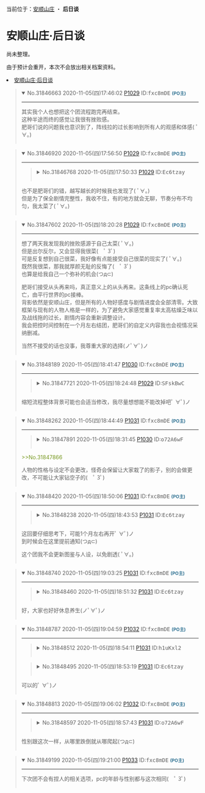 []()<nav>当前位于：[安顺山庄](README.md) <span style="font-style: bold">・</span> <span style="font-weight: bold">后日谈</span></nav>

<h1 id="top-heading">安顺山庄·后日谈</h1>

尚未整理。

由于预计会重开，本次不会放出相关档案资料。

[]()<li><a href="#top-heading">安顺山庄·后日谈</a></li>

<blockquote>

<details open><summary>No.31846663 2020-11-05(四)17:46:02 <a href="https://adnmb3.com/t/29556631?page=1029">P1029</a> ID:<span style="font-family: monospace">fxc8mDE</span> <span style="color: #2d7091; font-size: smaller; font-weight: bold">(PO主)</span></summary><hr/>

<p>
其实我个人也想把这个团流程跑完再结束。<br />
这种半途而终的感觉让我很有挫败感。<br />
肥哥们说的问题我也意识到了，阵线拉的过长影响到所有人的观感和体感( ﾟ∀。)<br />
</p>
</details>
<hr style="visibility: hidden"/>
</blockquote>
<blockquote>

<details open><summary>No.31846920 2020-11-05(四)17:56:50 <a href="https://adnmb3.com/t/29556631?page=1029">P1029</a> ID:<span style="font-family: monospace">fxc8mDE</span> <span style="color: #2d7091; font-size: smaller; font-weight: bold">(PO主)</span></summary><hr/>

<p>
<blockquote>

<details><summary>No.31846768 2020-11-05(四)17:50:33 <a href="https://adnmb3.com/t/29556631?page=1029">P1029</a> ID:<span style="font-family: monospace">Ec6tzay</span></summary><hr/>

<p>
<font color="#789922">&gt;&gt;No.31846663</font><br />
对不起fxc( ﾟ∀。) <br />
是我们拉跨了( ﾟ∀。) <br />
</p>
</details>
<hr style="visibility: hidden"/>
</blockquote>
</p><p>
也不是肥哥们的错，越写越长的时候我也发现了( ﾟ∀。)<br />
但是为了保全剧情完整性，我收不住，有的地方就会无聊，节奏分布不均匀，我太菜了( ﾟ∀。)<br />
</p>
</details>
<hr style="visibility: hidden"/>
</blockquote>
<blockquote>

<details open><summary>No.31847602 2020-11-05(四)18:20:28 <a href="https://adnmb3.com/t/29556631?page=1029">P1029</a> ID:<span style="font-family: monospace">fxc8mDE</span> <span style="color: #2d7091; font-size: smaller; font-weight: bold">(PO主)</span></summary><hr/>

<p>
想了两天我发现我的挫败感源于自己太菜( ﾟ∀。)<br />
但是出尔反尔，又会显得我很菜(　ﾟ 3ﾟ)<br />
可是反复想到自己很菜，我好像有点能接受自己很菜的现实了( ﾟ∀。)<br />
既然我很菜，那我就厚颜无耻的反悔了(　ﾟ 3ﾟ)<br />
也算是给我自己一个弥补的机会(つд⊂)<br />
</p><p>
肥哥们接受从头再来吗，真正意义上的从头再来。这条线上的pc确认死亡，由平行世界的pc接棒。<br />
背影依然是安顺山庄，但是所有的人物好感度与剧情进度会全部清零。大致框架与现有的人物人格是一样的，为了避免大家感觉重复率太高枯燥乏味以及战线拖的过长，剧情内容会重新调整设计。<br />
我会把控时间控制在一个月左右结团，肥哥们的自定义内容我也会视情况采纳删减。<br />
</p><p>
当然不接受的话也没事，我尊重大家的选择(ノﾟ∀ﾟ)ノ<br />
</p>
</details>
<hr style="visibility: hidden"/>
</blockquote>
<blockquote>

<details open><summary>No.31848189 2020-11-05(四)18:41:47 <a href="https://adnmb3.com/t/29556631?page=1030">P1030</a> ID:<span style="font-family: monospace">fxc8mDE</span> <span style="color: #2d7091; font-size: smaller; font-weight: bold">(PO主)</span></summary><hr/>

<p>
<blockquote>

<details><summary>No.31847721 2020-11-05(四)18:24:48 <a href="https://adnmb3.com/t/29556631?page=1029">P1029</a> ID:<span style="font-family: monospace">SFskBwC</span></summary><hr/>

<p>
我只说我个人的感觉，我体会到的疏离感来自两方面。<br />
</p><p>
一个点是后半程pc的选择和行动，这样的行事风格极大背离我为人处世的原则，由于这是多数pl共同的决定，所以我就默默走开，没毛病，游戏规则如此。<br />
</p><p>
第二个点其实是串主这次的设定，我自己不是很能接受一个杀过人，而且是杀无冤无仇的人（自己），下得了手杀毫无反抗力的孩子，我不太能接受有着这样过去的“我”作为主视角，领导整个团队，感觉自己跟团的时候是背负着原罪的，不太好受<br />
</p>
</details>
<hr style="visibility: hidden"/>
</blockquote>
</p><p>
缩短流程整体背景可能也会适当修改，我尽量想想能不能改掉吧ﾟ ∀ﾟ)ノ<br />
</p>
</details>
<hr style="visibility: hidden"/>
</blockquote>
<blockquote>

<details open><summary>No.31848262 2020-11-05(四)18:44:49 <a href="https://adnmb3.com/t/29556631?page=1031">P1031</a> ID:<span style="font-family: monospace">fxc8mDE</span> <span style="color: #2d7091; font-size: smaller; font-weight: bold">(PO主)</span></summary><hr/>

<p>
<blockquote>

<details><summary>No.31847891 2020-11-05(四)18:31:45 <a href="https://adnmb3.com/t/29556631?page=1030">P1030</a> ID:<span style="font-family: monospace">o72A6wF</span></summary><hr/>

<p>
<blockquote>

<details open><summary>No.31847866 2020-11-05(四)18:30:40 <a href="https://adnmb3.com/t/29556631?page=1030">P1030</a> ID:<span style="font-family: monospace">Ec6tzay</span></summary><hr/>

<p>
<font color="#789922">&gt;&gt;No.31847602</font><br />
但是这样的话会不会有种……如果遇到同样的怪谈我们会在作弊的感觉(*´д`)还有对于一些lp也是，到现在这个程度了已经很了解lp了的我们，攻略lp只要带有一些目的性就( ﾟ∀。)但是我又不希望lp们会变掉改设定(*´д`)<br />
</p>
</details>
<hr style="visibility: hidden"/>
</blockquote>
同不喜欢lp们改设定，怪奇有没有改设定希望po稍作修改，不然容易我们作弊，也没有开荒的快乐感了<br />
</p>
</details>
<hr style="visibility: hidden"/>
</blockquote>
<font color="#789922">&gt;&gt;No.31847866</font><br />
</p><p>
人物的性格与设定不会更改，怪奇会保留让大家栽了的影子，别的会做更改，不可能让大家钻空子的(　ﾟ 3ﾟ)<br />
</p>
</details>
<hr style="visibility: hidden"/>
</blockquote>
<blockquote>

<details open><summary>No.31848420 2020-11-05(四)18:50:06 <a href="https://adnmb3.com/t/29556631?page=1031">P1031</a> ID:<span style="font-family: monospace">fxc8mDE</span> <span style="color: #2d7091; font-size: smaller; font-weight: bold">(PO主)</span></summary><hr/>

<p>
<blockquote>

<details><summary>No.31848238 2020-11-05(四)18:43:53 <a href="https://adnmb3.com/t/29556631?page=1031">P1031</a> ID:<span style="font-family: monospace">Ec6tzay</span></summary><hr/>

<p>
太喜欢放心菜了怎么办( ﾟ∀。)( ﾟ∀。)( ﾟ∀。)<br />
</p><p>
已经是 放心菜的形状了( ﾟ∀。)<br />
</p><p>
不过话说popo需要休息一段时间调整状态并且重新修改剧本吗(　ﾟ 3ﾟ) 我是觉得可以缓一会啦(=ﾟωﾟ)=fxc给个大致的重开时间，或者快要重开了来预告一下都好<br />
</p>
</details>
<hr style="visibility: hidden"/>
</blockquote>
</p><p>
这回要仔细思考下，可能1个月左右再开ﾟ ∀ﾟ)ノ<br />
到时候会在这里提前通知(つд⊂)<br />
</p><p>
这个团我不会更新图鉴与人设，以免剧透( ﾟ∀。)<br />
</p>
</details>
<hr style="visibility: hidden"/>
</blockquote>
<blockquote>

<details open><summary>No.31848740 2020-11-05(四)19:03:25 <a href="https://adnmb3.com/t/29556631?page=1031">P1031</a> ID:<span style="font-family: monospace">fxc8mDE</span> <span style="color: #2d7091; font-size: smaller; font-weight: bold">(PO主)</span></summary><hr/>

<p>
<blockquote>

<details><summary>No.31848460 2020-11-05(四)18:51:32 <a href="https://adnmb3.com/t/29556631?page=1031">P1031</a> ID:<span style="font-family: monospace">Ec6tzay</span></summary><hr/>

<p>
<font color="#789922">&gt;&gt;No.31848420</font><br />
那就等着咧(　ﾟ 3ﾟ)放心菜好好休息调整自己昂～先处理好三次元的事再来给大家带团(*ﾟ∇ﾟ)！<br />
</p>
</details>
<hr style="visibility: hidden"/>
</blockquote>
</p><p>
好，大家也好好休息养生(ノﾟ∀ﾟ)ノ<br />
</p>
</details>
<hr style="visibility: hidden"/>
</blockquote>
<blockquote>

<details open><summary>No.31848787 2020-11-05(四)19:04:59 <a href="https://adnmb3.com/t/29556631?page=1032">P1032</a> ID:<span style="font-family: monospace">fxc8mDE</span> <span style="color: #2d7091; font-size: smaller; font-weight: bold">(PO主)</span></summary><hr/>

<p>
<blockquote>

<details><summary>No.31848512 2020-11-05(四)18:54:11 <a href="https://adnmb3.com/t/29556631?page=1031">P1031</a> ID:<span style="font-family: monospace">h1uKxl2</span></summary><hr/>

<p>
顺便这次的连号奖励能不能留到下次啊，我们可是真的有了两个五连0哦(*ﾟ∇ﾟ)<br />
</p>
</details>
<hr style="visibility: hidden"/>
</blockquote>
<blockquote>

<details><summary>No.31848495 2020-11-05(四)18:53:19 <a href="https://adnmb3.com/t/29556631?page=1031">P1031</a> ID:<span style="font-family: monospace">Ec6tzay</span></summary><hr/>

<p>
不过如果 我是说如果下个团能顺利完结<br />
后日谈内有机会可以收获是一周目设定的相关结局番外吗(つд⊂)【he向的那种】 <br />
</p>
</details>
<hr style="visibility: hidden"/>
</blockquote>
</p><p>
可以的ﾟ ∀ﾟ)ノ<br />
</p>
</details>
<hr style="visibility: hidden"/>
</blockquote>
<blockquote>

<details open><summary>No.31848813 2020-11-05(四)19:06:02 <a href="https://adnmb3.com/t/29556631?page=1032">P1032</a> ID:<span style="font-family: monospace">fxc8mDE</span> <span style="color: #2d7091; font-size: smaller; font-weight: bold">(PO主)</span></summary><hr/>

<p>
<blockquote>

<details><summary>No.31848597 2020-11-05(四)18:57:43 <a href="https://adnmb3.com/t/29556631?page=1031">P1031</a> ID:<span style="font-family: monospace">o72A6wF</span></summary><hr/>

<p>
<font color="#789922">&gt;&gt;No.31848420</font><br />
好！话说popo，主角性别还是自选吗还是就和这次团一样了( ﾟ∀。)<br />
</p>
</details>
<hr style="visibility: hidden"/>
</blockquote>
</p><p>
性别跟这次一样，从哪里跌倒就从哪爬起(つд⊂)<br />
</p>
</details>
<hr style="visibility: hidden"/>
</blockquote>
<blockquote>

<details open><summary>No.31849199 2020-11-05(四)19:21:00 <a href="https://adnmb3.com/t/29556631?page=1033">P1033</a> ID:<span style="font-family: monospace">fxc8mDE</span> <span style="color: #2d7091; font-size: smaller; font-weight: bold">(PO主)</span></summary><hr/>

<p>
下次团不会有捏人的相关选项，pc的年龄与性别都与这次相同(　ﾟ 3ﾟ)<br />
</p>
</details>
<hr style="visibility: hidden"/>
</blockquote>
